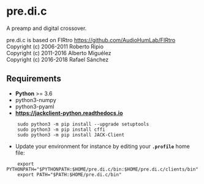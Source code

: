 # pre.di.c
A preamp and digital crossover.

pre.di.c is based on FIRtro https://github.com/AudioHumLab/FIRtro  
Copyright (c) 2006-2011 Roberto Ripio  
Copyright (c) 2011-2016 Alberto Miguélez  
Copyright (c) 2016-2018 Rafael Sánchez  

## Requirements

- **Python** >= 3.6
- python3-numpy
- python3-pyaml
- **https://jackclient-python.readthedocs.io**
```
    sudo python3 -m pip install --upgrade setuptools
    sudo python3 -m pip install cffi
    sudo python3 -m pip install JACK-Client
```
- Update your environment for instance by editing your **`.profile`** home file:
```
    export PYTHONPATH="$PYTHONPATH:$HOME/pre.di.c/bin:$HOME/pre.di.c/clients/bin"
    export PATH="$PATH:$HOME/pre.di.c/bin"
```
